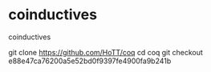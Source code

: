 coinductives
============

coinductives


git clone https://github.com/HoTT/coq
cd coq
git checkout e88e47ca76200a5e52bd0f9397fe4900fa9b241b

